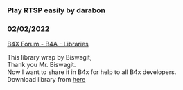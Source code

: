 ### Play RTSP easily by darabon
### 02/02/2022
[B4X Forum - B4A - Libraries](https://www.b4x.com/android/forum/threads/138123/)

This library wrap by Biswagit,  
Thank you Mr. Biswagit.  
Now I want to share it in B4x for help to all B4x developers.  
Download library from [here](https://drive.google.com/file/d/1xQO-sYaLHRD6cMLunuDOuRkaAGpD1tML/view?usp=drive_web)